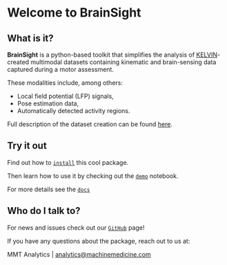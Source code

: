 # Welcome to **BrainSight** #

## What is it? ##

**BrainSight** is a python-based toolkit that simplifies the analysis of
[KELVIN](https://machinemedicine.com/kelvin/)-created multimodal datasets
containing kinematic and brain-sensing data captured during a motor assessment.

These modalities include, among others:

- Local field potential (LFP) signals,
- Pose estimation data,
- Automatically detected activity regions.

Full description of the dataset creation can be found [here](dataset.md).

## Try it out ##

Find out how to [`install`](install.md) this cool package.

Then learn how to use it by checking out the [`demo`](demo.md) notebook.

For more details see the [`docs`](reference/brainsight/__init__.md)

## Who do I talk to? ##

For news and issues check out our [`GitHub`](https://github.com/machinemedicine/brainsight) page!

If you have any questions about the package, reach out to us at:

MMT Analytics | analytics@machinemedicine.com